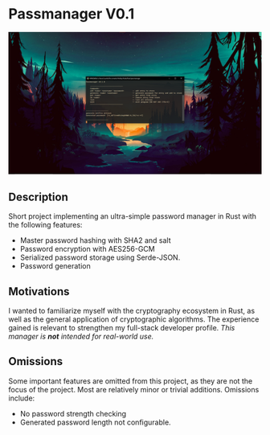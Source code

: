 # Passmanager V0.1

![Passmanager](display.png)

## Description

Short project implementing an ultra-simple password manager in Rust with the following features:

- Master password hashing with SHA2 and salt
- Password encryption with AES256-GCM
- Serialized password storage using Serde-JSON.
- Password generation

## Motivations

I wanted to familiarize myself with the cryptography ecosystem in Rust, as well as the general application of cryptographic algorithms. The experience gained is relevant to strengthen my full-stack developer profile.
_This manager is **not** intended for real-world use._

## Omissions

Some important features are omitted from this project, as they are not the focus of the project. Most are relatively minor or trivial additions. Omissions include:

- No password strength checking
- Generated password length not configurable.
